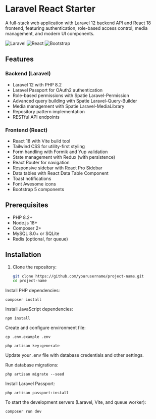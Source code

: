 # Laravel React Starter

A full-stack web application with Laravel 12 backend API and React 18 frontend, featuring authentication, role-based access control, media management, and modern UI components.

![Laravel](https://img.shields.io/badge/Laravel-FF2D20?style=for-the-badge&logo=laravel&logoColor=white)
![React](https://img.shields.io/badge/React-20232A?style=for-the-badge&logo=react&logoColor=61DAFB)
![Bootstrap](https://img.shields.io/badge/Bootstrap-563D7C?style=for-the-badge&logo=bootstrap&logoColor=white)

## Features

### Backend (Laravel)
- Laravel 12 with PHP 8.2
- Laravel Passport for OAuth2 authentication
- Role-based permissions with Spatie Laravel-Permission
- Advanced query building with Spatie Laravel-Query-Builder
- Media management with Spatie Laravel-MediaLibrary
- Repository pattern implementation
- RESTful API endpoints

### Frontend (React)
- React 18 with Vite build tool
- Tailwind CSS for utility-first styling
- Form handling with Formik and Yup validation
- State management with Redux (with persistence)
- React Router for navigation
- Responsive sidebar with React Pro Sidebar
- Data tables with React Data Table Component
- Toast notifications
- Font Awesome icons
- Bootstrap 5 components

## Prerequisites

- PHP 8.2+
- Node.js 18+
- Composer 2+
- MySQL 8.0+ or SQLite
- Redis (optional, for queue)

## Installation

1. Clone the repository:
   ```bash
   git clone https://github.com/yourusername/project-name.git
   cd project-name

Install PHP dependencies:

    composer install

Install JavaScript dependencies:

    npm install

Create and configure environment file:

    cp .env.example .env

    php artisan key:generate

Update your .env file with database credentials and other settings.

Run database migrations:

    php artisan migrate --seed

Install Laravel Passport:

    php artisan passport:install


To start the development servers (Laravel, Vite, and queue worker):

    composer run dev